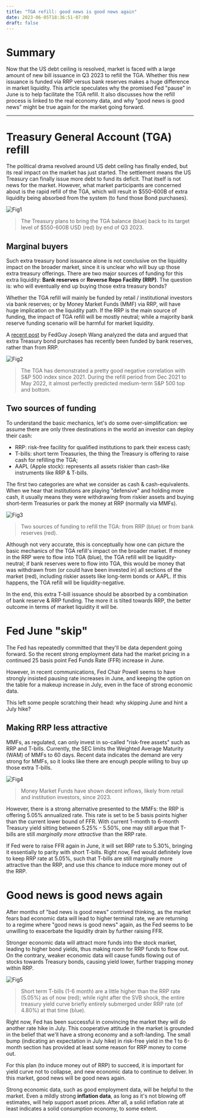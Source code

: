 ```yaml
---
title: "TGA refill: good news is good news again"
date: 2023-06-05T18:36:51-07:00
draft: false
---
```


# Summary

Now that the US debt ceiling is resolved, market is faced with a large amount of new bill issuance in Q3 2023 to refill the TGA. Whether this new issuance is funded via RRP versus bank reserves makes a huge difference in market liquidity. This article speculates why the promised Fed "pause" in June is to help facilitate the TGA refill. It also discusses how the refill process is linked to the real economy data, and why "good news is good news" might be true again for the market going forward.

---

# Treasury General Account (TGA) refill

The political drama revolved around US debt ceiling has finally ended, but its real impact on the market has just started. The settlement means the US Treasury can finally issue more debt to fund its deficit. That itself is not news for the market. However, what market participants are concerned about is the rapid refill of the TGA, which will result in $550-600B of extra liquidity being absorbed from the system (to fund those Bond purchases).

![Fig1](https://raw.githubusercontent.com/zyw229/zyw229.github.io/main/contents/macro004/image001.png)

> The Treasury plans to bring the TGA balance (blue) back to its target level of $550-600B USD (red) by end of Q3 2023.

## Marginal buyers

Such extra treasury bond issuance alone is not conclusive on the liquidity impact on the broader market, since it is unclear who will buy up those extra treasury offerings. There are two major sources of funding for this extra liquidity: **Bank reserves** or **Reverse Repo Facility (RRP)**. The question is: who will eventually end up buying those extra treasury bonds?

Whether the TGA refill will mainly be funded by retail / institutional investors via bank reserves; or by Money Market Funds (MMF) via RRP, will have huge implication on the liquidity path. If the RRP is the main source of funding, the impact of TGA refill will be mostly neutral; while a majority bank reserve funding scenario will be harmful for market liquidity.

A [recent post](https://fedguy.com/trapped-liquidity/) by FedGuy Joseph Wang analyzed the data and argued that extra Treasury bond purchases has recently been funded by bank reserves, rather than from RRP.

![Fig2](https://raw.githubusercontent.com/zyw229/zyw229.github.io/main/contents/macro004/image002.png)

> The TGA has demonstrated a pretty good negative correlation with S&P 500 index since 2021. During the refill period from Dec 2021 to May 2022, it almost perfectly predicted medium-term S&P 500 top and bottom.

## Two sources of funding

To understand the basic mechanics, let's do some over-simplification: we assume there are only three destinations in the world an investor can deploy their cash:

* RRP: risk-free facility for qualified institutions to park their excess cash;
* T-bills: short term Treasuries, the thing the Treasury is offering to raise cash for refilling the TGA;
* AAPL (Apple stock): represents all assets riskier than cash-like instruments like RRP & T-bills.

The first two categories are what we consider as cash & cash-equivalents. When we hear that institutions are playing "defensive" and holding more cash, it usually means they were withdrawing from riskier assets and buying short-term Treasuries or park the money at RRP (normally via MMFs).

![Fig3](https://raw.githubusercontent.com/zyw229/zyw229.github.io/main/contents/macro004/image003.png)

> Two sources of funding to refill the TGA: from RRP (blue) or from bank reserves (red).

Although not very accurate, this is conceptually how one can picture the basic mechanics of the TGA refill's impact on the broader market. If money in the RRP were to flow into TGA (blue), the TGA refill will be liquidity-neutral; if bank reserves were to flow into TGA, this would be money that was withdrawn from (or could have been invested in) all sections of the market (red), including riskier assets like long-term bonds or AAPL. If this happens, the TGA refill will be liquidity-negative.

In the end, this extra T-bill issuance should be absorbed by a combination of bank reserve & RRP funding. The more it is tilted towards RRP, the better outcome in terms of market liquidity it will be.

# Fed June "skip"

The Fed has repeatedly committed that they'll be data dependent going forward. So the recent strong employment data had the market pricing in a continued 25 basis point Fed Funds Rate (FFR) increase in June.

However, in recent communications, Fed Chair Powell seems to have strongly insisted pausing rate increases in June, and keeping the option on the table for a makeup increase in July, even in the face of strong economic data.

This left some people scratching their head: why skipping June and hint a July hike?

## Making RRP less attractive

MMFs, as regulated, can only invest in so-called "risk-free assets" such as RRP and T-bills.  Currently, the SEC limits the Weighted Average Maturity (WAM) of MMFs to 60 days. Recent data indicates the demand are very strong for MMFs, so it looks like there are enough people willing to buy up those extra T-bills.

![Fig4](https://raw.githubusercontent.com/zyw229/zyw229.github.io/main/contents/macro004/image004.png)

> Money Market Funds have shown decent inflows, likely from retail and institution investors, since 2023.

However, there is a strong alternative presented to the MMFs: the RRP is offering 5.05% annualized rate. This rate is set to be 5 basis points higher than the current lower bound of FFR. With current 1-month to 6-month Treasury yield sitting between 5.25% - 5.50%, one may still argue that T-bills are still *marginally more attractive* than the RRP rate.

If Fed were to raise FFR again in June, it will set RRP rate to 5.30%, bringing it essentially to parity with short T-bills. Right now, Fed would definitely love to keep RRP rate at 5.05%, such that T-bills are still marginally more attractive than the RRP, and use this chance to induce more money out of the RRP.

# Good news is good news again

After months of "bad news is good news" contrived thinking, as the market fears bad economic data will lead to higher terminal rate, we are returning to a regime where "good news is good news" again, as the Fed seems to be unwilling to exacerbate the liquidity drain by further raising FFR.

Stronger economic data will attract more funds into the stock market, leading to higher bond yields, thus making room for RRP funds to flow out. On the contrary, weaker economic data will cause funds flowing out of stocks towards Treasury bonds, causing yield lower, further trapping money within RRP.

![Fig5](https://raw.githubusercontent.com/zyw229/zyw229.github.io/main/contents/macro004/image005.png)

> Short term T-bills (1-6 month) are a little higher than the RRP rate (5.05%) as of now (red); while right after the SVB shock, the entire treasury yield curve briefly entirely submerged under RRP rate (of 4.80%) at that time (blue).

Right now, Fed has been successful in convincing the market they will do another rate hike in July. This cooperative attitude in the market is grounded in the belief that we'll have a strong economy and a soft-landing. The small bump (indicating an expectation in July hike) in risk-free yield in the 1 to 6-month section has provided at least some reason for RRP money to come out.

For this plan (to induce money out of RRP) to succeed, it is important for yield curve not to collapse, and new economic data to continue to deliver. In this market, good news will be good news again.

Strong economic data, such as good employment data, will be helpful to the market. Even a mildly strong **inflation data**, as long as it's not blowing off estimates, will help support asset prices. After all, a solid inflation rate at least indicates a solid consumption economy, to some extent.